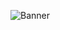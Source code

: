 ![Banner](https://github.com/techcsispit/techcsispit/assets/148130682/1543ec5a-6702-4b42-9c27-f462b25c3353)
